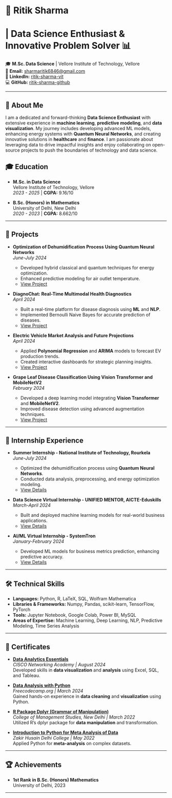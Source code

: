# 🚀 **Ritik Sharma** 
#     **| Data Science Enthusiast & Innovative Problem Solver** 📊

🎓 **M.Sc. Data Science** | Vellore Institute of Technology, Vellore  
📧 **Email:** sharmaritik6846@gmail.com  
🔗 **LinkedIn:** [ritik-sharma-vit](https://www.linkedin.com/in/ritik-sharma-vit)  
💻 **GitHub:** [ritik-sharma-github](https://github.com/ritik-sharma-github)

---

## 👋 **About Me**  
I am a dedicated and forward-thinking **Data Science Enthusiast** with extensive experience in **machine learning**, **predictive modeling**, and **data visualization**. My journey includes developing advanced ML models, enhancing energy systems with **Quantum Neural Networks**, and creating innovative solutions in **healthcare** and **finance**. I am passionate about leveraging data to drive impactful insights and enjoy collaborating on open-source projects to push the boundaries of technology and data science.


## 🎓 **Education**  

- **M.Sc. in Data Science**  
  Vellore Institute of Technology, Vellore  
  *2023 - 2025* | **CGPA:** 9.16/10
  
- **B.Sc. (Honors) in Mathematics**  
  University of Delhi, New Delhi  
  *2020 - 2023* | **CGPA:** 8.662/10

---

## 🔬 **Projects**  

- **Optimization of Dehumidification Process Using Quantum Neural Networks**  
  *June-July 2024*  
  - Developed hybrid classical and quantum techniques for energy optimization.  
  - Enhanced predictive modeling for air outlet temperature.  
  - [View Project](https://github.com/ritik-sharma-github/Optimization-of-Dehumidification-Process-Using-Quantum-Neural-Networks)

- **DiagnoChat: Real-Time Multimodal Health Diagnostics**  
  *April 2024*  
  - Built a real-time platform for disease diagnosis using **ML** and **NLP**.  
  - Implemented Bernoulli Naive Bayes for accurate prediction of diseases.  
  - [View Project](https://github.com/ritik-sharma-github/DiagnoChat-A-Multimodal-Approach-to-Accessible-Healthcare-and-Real-Time-Disease-Diagnosis)

- **Electric Vehicle Market Analysis and Future Projections**  
  *April 2024*  
  - Applied **Polynomial Regression** and **ARIMA** models to forecast EV production trends.  
  - Created interactive dashboards for strategic planning insights.  
  - [View Project](https://github.com/ritik-sharma-github/Electric-Vehicle-Market-Analysis-and-Future-Projections)

- **Grape Leaf Disease Classification Using Vision Transformer and MobileNetV2**  
  *February 2024*  
  - Developed a deep learning model integrating **Vision Transformer** and **MobileNetV2**.  
  - Improved disease detection using advanced augmentation techniques.  
  - [View Project](https://github.com/ritik-sharma-github/Grape-Leaf-Disease-Classification-Using-Vision-Transformer-and-MobileNetV2)

---

## 💼 **Internship Experience**  
- **Summer Internship - National Institute of Technology, Rourkela**  
  *June-July 2024*  
  - Optimized the dehumidification process using **Quantum Neural Networks**.  
  - Conducted data analysis, preprocessing, and energy optimization modeling.  
  - [View Details](https://drive.google.com/file/d/1DSn1h27_Jhz7CY99HiOukpy5FkTfJzil/view?usp=sharing)

- **Data Science Virtual Internship - UNIFIED MENTOR, AICTE-Eduskills**  
  *March-April 2024*  
  - Built and deployed machine learning models for real-world business applications.  
  - [View Details](https://drive.google.com/file/d/1jTQnz7Gtx6esrjFPFEt_v3CfeBTrm-nh/view?usp=sharing)

- **AI/ML Virtual Internship - SystemTron**  
  *January-February 2024*  
  - Developed ML models for business metrics prediction, enhancing predictive accuracy.  
  - [View Details](https://drive.google.com/file/d/1xeHjeeK730Nk5iHL0b70N2F0tPSwjBiN/view?usp=sharing)

---

## 🛠️ **Technical Skills**

- **Languages:** Python, R, LaTeX, SQL, Wolfram Mathematica  
- **Libraries & Frameworks:** Numpy, Pandas, scikit-learn, TensorFlow, PyTorch  
- **Tools:** Jupyter Notebook, Google Colab, Power BI, MySQL  
- **Areas of Expertise:** Machine Learning, Deep Learning, NLP, Predictive Modeling, Time Series Analysis

---

## 🌟 **Certificates**

- **[Data Analytics Essentials](https://drive.google.com/file/d/1YERA8HUlyQ1pRUIvm9d-WeI6ciefeg6n/view?usp=sharing)**  
  *CISCO Networking Academy | August 2024*  
  Developed skills in **data visualization** and **analysis** using Excel, SQL, and Tableau.

- **[Data Analysis with Python](https://www.freecodecamp.org/certification/your-username/data-analysis-with-python)**  
  *Freecodecamp.org | March 2024*  
  Gained hands-on experience in **data cleaning** and **visualization** using Python.

- **[R Package Dplyr (Grammar of Manipulation)](https://drive.google.com/file/d/1cdMFS23fGSbbjUyzT7b7WD3TRzWY0E0x/view?usp=sharing)**  
  *College of Management Studies, New Delhi | March 2022*  
  Utilized R’s dplyr package for **data manipulation** and transformation.

- **[Introduction to Python for Meta Analysis of Data](https://drive.google.com/file/d/1DhPQS_af-GE8cZzctxg0q9OJ0pUBzCjv/view?usp=sharing)**  
  *Zakir Husain Delhi College | May 2022*  
  Applied Python for **meta-analysis** on complex datasets.

---

## 🏆 **Achievements**

- **1st Rank in B.Sc. (Honors) Mathematics**  
  University of Delhi, 2023

---
